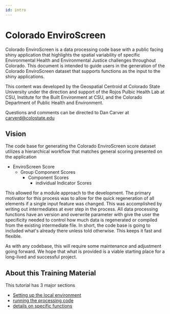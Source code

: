 ```yaml
---
id: intro
---
```



# Colorado EnviroScreen

Colorado EnviroScreen is a data processing code base with a public facing shiny application that highlights the spatial variability of specific Environmental Health and Environmental Justice challenges throughout Colorado. This document is intended to guide users in the generation of the Colorado EnviroScreen dataset that supports functions as the input to the shiny applications.

This content was developed by the Geospatial Centroid at Colorado State University under the direction and support of the Rojos Pulbic Health Lab at CSU, Institute for the Built Environment at CSU, and the Colorado Department of Public Health and Environment.

Questions and comments can be directed to Dan Carver at carverd@colostate.edu


## Vision

The code base for generating the Colorado EnviroScreen score dataset utilizes a hierarchical workflow that matches general scoring presented on the application
- EnviroScreen Score
  - Group Component Scores
    - Component Scores
      - individual Indicator Scores

This allowed for a module approach to the development. The primary motivator for this process was to allow for the quick regeneration of all elements if a single input feature was changed. This was accomplished by writing out intermediates at ever step in the process. All data processing functions have an version and overwrite parameter with give the user the specificity needed to control how much data is regenerated or compiled from the existing intermediate file. In short, the code base is going to included what's already there unless told otherwise. This keeps it fast and flexible.

As with any codebase, this will require some maintenance and adjustment going forward. We hope that what is provided is a viable starting place for a long-lived and successful project.

## About this Training Material

This tutorial has 3 major sections
- [Setting up the local environment](https://geospatialcentroid.github.io/COEnviroScreen/dataProcessing/localEnv.html)
- [running the processing code](https://geospatialcentroid.github.io/COEnviroScreen/dataProcessing/processData.html)
- [details on specific functions](https://geospatialcentroid.github.io/COEnviroScreen/dataProcessing/individualFunctions.html)
